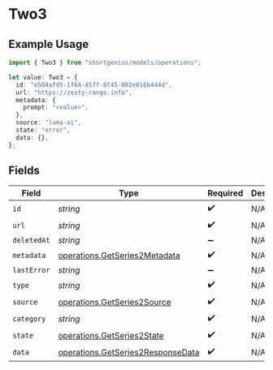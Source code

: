 # Two3

## Example Usage

```typescript
import { Two3 } from "shortgenius/models/operations";

let value: Two3 = {
  id: "e584afd5-1f64-457f-8f45-802e016b444d",
  url: "https://zesty-range.info",
  metadata: {
    prompt: "<value>",
  },
  source: "luma-ai",
  state: "error",
  data: {},
};
```

## Fields

| Field                                                                                  | Type                                                                                   | Required                                                                               | Description                                                                            |
| -------------------------------------------------------------------------------------- | -------------------------------------------------------------------------------------- | -------------------------------------------------------------------------------------- | -------------------------------------------------------------------------------------- |
| `id`                                                                                   | *string*                                                                               | :heavy_check_mark:                                                                     | N/A                                                                                    |
| `url`                                                                                  | *string*                                                                               | :heavy_check_mark:                                                                     | N/A                                                                                    |
| `deletedAt`                                                                            | *string*                                                                               | :heavy_minus_sign:                                                                     | N/A                                                                                    |
| `metadata`                                                                             | [operations.GetSeries2Metadata](../../models/operations/getseries2metadata.md)         | :heavy_check_mark:                                                                     | N/A                                                                                    |
| `lastError`                                                                            | *string*                                                                               | :heavy_minus_sign:                                                                     | N/A                                                                                    |
| `type`                                                                                 | *string*                                                                               | :heavy_check_mark:                                                                     | N/A                                                                                    |
| `source`                                                                               | [operations.GetSeries2Source](../../models/operations/getseries2source.md)             | :heavy_check_mark:                                                                     | N/A                                                                                    |
| `category`                                                                             | *string*                                                                               | :heavy_check_mark:                                                                     | N/A                                                                                    |
| `state`                                                                                | [operations.GetSeries2State](../../models/operations/getseries2state.md)               | :heavy_check_mark:                                                                     | N/A                                                                                    |
| `data`                                                                                 | [operations.GetSeries2ResponseData](../../models/operations/getseries2responsedata.md) | :heavy_check_mark:                                                                     | N/A                                                                                    |